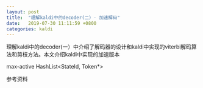 ```yaml
---
layout: post
title:  "理解kaldi中的decoder(二）- 加速解码"
date:   2019-07-30 11:11:59 +0800
categories: kaldi
---
```


理解kaldi中的decoder(一）中介绍了解码器的设计和kaldi中实现的viterbi解码算法和剪枝方法。本文介绍kaldi中实现的加速版本


max-active
HashList<StateId, Token*>

参考资料

[kaldi-lattice-url]: http://kaldi-asr.org/doc/lattices.html
[povey-lattice-paper]: https://www.danielpovey.com/files/2012_icassp_lattices.pdf
